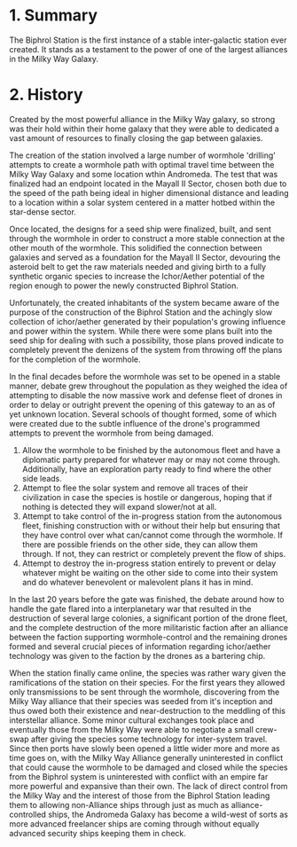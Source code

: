 # 1. Summary
The Biphrol Station is the first instance of a stable inter-galactic station ever created. It stands as a testament to the power of one of the largest alliances in the Milky Way Galaxy. 

# 2. History

Created by the most powerful alliance in the Milky Way galaxy, so strong was their hold within their home galaxy that they were able to dedicated a vast amount of resources to finally closing the gap between galaxies.

The creation of the station involved a large number of wormhole 'drilling' attempts to create a wormhole path with optimal travel time between the Milky Way Galaxy and some location wthin Andromeda. The test that was finalized had an endpoint located in the Mayall II Sector, chosen both due to the speed of the path being ideal in higher dimensional distance and leading to a location within a solar system centered in a matter hotbed within the star-dense sector.

Once located, the designs for a seed ship were finalized, built, and sent through the wormhole in order to construct a more stable connection at the other mouth of the wormhole. This solidified the connection between galaxies and served as a foundation for the Mayall II Sector, devouring the asteroid belt to get the raw materials needed and giving birth to a fully synthetic organic species to increase the Ichor/Aether potential of the region enough to power the newly constructed Biphrol Station.

Unfortunately, the created inhabitants of the system became aware of the purpose of the construction of the Biphrol Station and the achingly slow collection of ichor/aether generated by their population's growing influence and power within the system. While there were some plans built into the seed ship for dealing with such a possibility, those plans proved indicate to completely prevent the denizens of the system from throwing off the plans for the completion of the wormhole.

In the final decades before the wormhole was set to be opened in a stable manner, debate grew throughout the population as they weighed the idea of attempting to disable the now massive work and defense fleet of drones in order to delay or outright prevent the opening of this gateway to an as of yet unknown location. Several schools of thought formed, some of which were created due to the subtle influence of the drone's programmed attempts to prevent the wormhole from being damaged.
1. Allow the wormhole to be finished by the autonomous fleet and have a diplomatic party prepared for whatever may or may not come through. Additionally, have an exploration party ready to find where the other side leads.
2. Attempt to flee the solar system and remove all traces of their civilization in case the species is hostile or dangerous, hoping that if nothing is detected they will expand slower/not at all.
3. Attempt to take control of the in-progress station from the autonomous fleet, finishing construction with or without their help but ensuring that they have control over what can/cannot come through the wormhole. If there are possible friends on the other side, they can allow them through. If not, they can restrict or completely prevent the flow of ships.
4. Attempt to destroy the in-progress station entirely to prevent or delay whatever might be waiting on the other side to come into their system and do whatever benevolent or malevolent plans it has in mind.

In the last 20 years before the gate was finished, the debate around how to handle the gate flared into a interplanetary war that resulted in the destruction of several large colonies, a significant portion of the drone fleet, and the complete destruction of the more militaristic faction after an alliance between the faction supporting wormhole-control and the remaining drones formed and several crucial pieces of information regarding ichor/aether technology was given to the faction by the drones as a bartering chip.

When the station finally came online, the species was rather wary given the ramifications of the station on their species. For the first years they allowed only transmissions to be sent through the wormhole, discovering from the Milky Way alliance that their species was seeded from it's inception and thus owed both their existence and near-destruction to the meddling of this interstellar alliance. Some minor cultural exchanges took place and eventually those from the Milky Way were able to negotiate a small crew-swap after giving the species some technology for inter-system travel. Since then ports have slowly been opened a little wider more and more as time goes on, with the Milky Way Alliance generally uninterested in conflict that could cause the wormhole to be damaged and closed while the species from the Biphrol system is uninterested with conflict with an empire far more powerful and expansive than their own. The lack of direct control from the Milky Way and the interest of those from the Biphrol Station leading them to allowing non-Alliance ships through just as much as alliance-controlled ships, the Andromeda Galaxy has become a wild-west of sorts as more advanced freelancer ships are coming through without equally advanced security ships keeping them in check.

